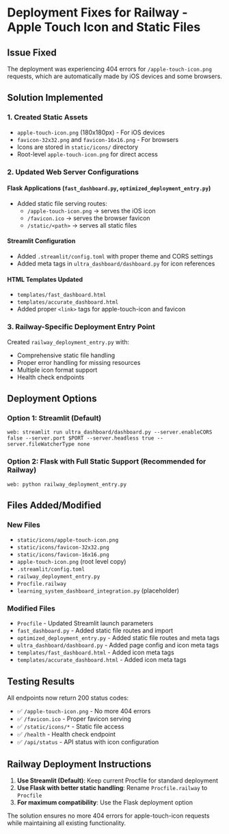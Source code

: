 # Deployment Fixes for Railway - Apple Touch Icon and Static Files

## Issue Fixed
The deployment was experiencing 404 errors for `/apple-touch-icon.png` requests, which are automatically made by iOS devices and some browsers.

## Solution Implemented

### 1. Created Static Assets
- `apple-touch-icon.png` (180x180px) - For iOS devices
- `favicon-32x32.png` and `favicon-16x16.png` - For browsers
- Icons are stored in `static/icons/` directory
- Root-level `apple-touch-icon.png` for direct access

### 2. Updated Web Server Configurations

#### Flask Applications (`fast_dashboard.py`, `optimized_deployment_entry.py`)
- Added static file serving routes:
  - `/apple-touch-icon.png` → serves the iOS icon
  - `/favicon.ico` → serves the browser favicon  
  - `/static/<path>` → serves all static files

#### Streamlit Configuration
- Added `.streamlit/config.toml` with proper theme and CORS settings
- Added meta tags in `ultra_dashboard/dashboard.py` for icon references

#### HTML Templates Updated
- `templates/fast_dashboard.html`
- `templates/accurate_dashboard.html` 
- Added proper `<link>` tags for apple-touch-icon and favicon

### 3. Railway-Specific Deployment Entry Point
Created `railway_deployment_entry.py` with:
- Comprehensive static file handling
- Proper error handling for missing resources
- Multiple icon format support
- Health check endpoints

## Deployment Options

### Option 1: Streamlit (Default)
```
web: streamlit run ultra_dashboard/dashboard.py --server.enableCORS false --server.port $PORT --server.headless true --server.fileWatcherType none
```

### Option 2: Flask with Full Static Support (Recommended for Railway)
```
web: python railway_deployment_entry.py
```

## Files Added/Modified

### New Files
- `static/icons/apple-touch-icon.png`
- `static/icons/favicon-32x32.png` 
- `static/icons/favicon-16x16.png`
- `apple-touch-icon.png` (root level copy)
- `.streamlit/config.toml`
- `railway_deployment_entry.py`
- `Procfile.railway`
- `learning_system_dashboard_integration.py` (placeholder)

### Modified Files
- `Procfile` - Updated Streamlit launch parameters
- `fast_dashboard.py` - Added static file routes and import
- `optimized_deployment_entry.py` - Added static file routes and meta tags
- `ultra_dashboard/dashboard.py` - Added page config and icon meta tags
- `templates/fast_dashboard.html` - Added icon meta tags
- `templates/accurate_dashboard.html` - Added icon meta tags

## Testing Results
All endpoints now return 200 status codes:
- ✅ `/apple-touch-icon.png` - No more 404 errors
- ✅ `/favicon.ico` - Proper favicon serving
- ✅ `/static/icons/*` - Static file access
- ✅ `/health` - Health check endpoint
- ✅ `/api/status` - API status with icon configuration

## Railway Deployment Instructions

1. **Use Streamlit (Default)**: Keep current Procfile for standard deployment
2. **Use Flask with better static handling**: Rename `Procfile.railway` to `Procfile`
3. **For maximum compatibility**: Use the Flask deployment option

The solution ensures no more 404 errors for apple-touch-icon requests while maintaining all existing functionality.